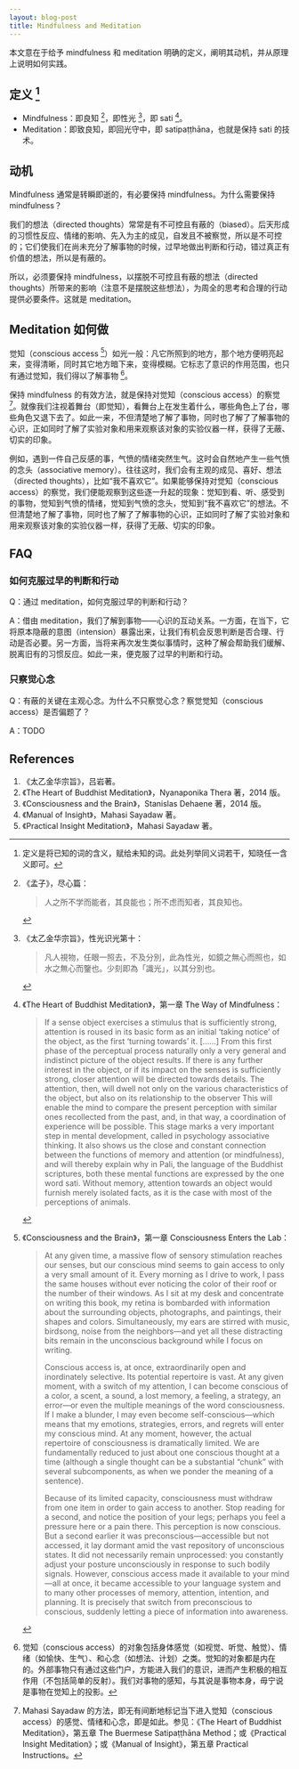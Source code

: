 ```yaml
---
layout: blog-post
title: Mindfulness and Meditation
---
```



本文意在于给予 mindfulness 和 meditation 明确的定义，阐明其动机，并从原理上说明如何实践。

## 定义 [^definition]

- Mindfulness：即良知 [^nwit]，即性光 [^light]，即 sati [^sati]。
- Meditation：即致良知，即回光守中，即 satipaṭṭhāna，也就是保持 sati 的技术。

## 动机

Mindfulness 通常是转瞬即逝的，有必要保持 mindfulness。为什么需要保持 mindfulness？

我们的想法（directed thoughts）常常是有不可控且有蔽的（biased）。后天形成的习惯性反应、情绪的影响、先入为主的成见，自发且不被察觉，所以是不可控的；它们使我们在尚未充分了解事物的时候，过早地做出判断和行动，错过真正有价值的想法，所以是有蔽的。

所以，必须要保持 mindfulness，以摆脱不可控且有蔽的想法（directed thoughts）所带来的影响（注意不是摆脱这些想法），为周全的思考和合理的行动提供必要条件。这就是 meditation。

## Meditation 如何做

觉知（conscious access [^conscious-access]）如光一般：凡它所照到的地方，那个地方便明亮起来，变得清晰，同时其它地方暗下来，变得模糊。它标志了意识的作用范围，也只有通过觉知，我们得以了解事物 [^the-door]。

保持 mindfulness 的有效方法，就是保持对觉知（conscious access）的察觉 [^mahasi]。就像我们注视着舞台（即觉知），看舞台上在发生着什么，哪些角色上了台，哪些角色又退下去了。如此一来，不但清楚地了解了事物，同时也了解了了解事物的心识，正如同时了解了实验对象和用来观察该对象的实验仪器一样，获得了无蔽、切实的印象。

例如，遇到一件自己反感的事，气愤的情绪突然生气。这时会自然地产生一些气愤的念头（associative memory）。往往这时，我们会有主观的成见、喜好、想法（directed thoughts），比如“我不喜欢它”。如果能够保持对觉知（conscious access）的察觉，我们便能观察到这些逐一升起的现象：觉知到看、听、感受到的事物，觉知到气愤的情绪，觉知到气愤的念头，觉知到“我不喜欢它”的想法。不但清楚地了解了事物，同时也了解了了解事物的心识，正如同时了解了实验对象和用来观察该对象的实验仪器一样，获得了无蔽、切实的印象。

## FAQ

### 如何克服过早的判断和行动

Q：通过 meditation，如何克服过早的判断和行动？

A：借由 meditation，我们了解到事物——心识的互动关系。一方面，在当下，它将原本隐蔽的意图（intension）暴露出来，让我们有机会反思判断是否合理、行动是否必要。另一方面，当将来再次发生类似事情时，这种了解会帮助我们缓解、脱离旧有的习惯反应。如此一来，便克服了过早的判断和行动。

### 只察觉心念

Q：有蔽的关键在主观心念。为什么不只察觉心念？察觉觉知（conscious access）是否偏题了？

A：TODO

## References

1. 《太乙金华宗旨》，吕岩著。
1. 《The Heart of Buddhist Meditation》，Nyanaponika Thera 著，2014 版。
1. 《Consciousness and the Brain》，Stanislas Dehaene 著，2014 版。
1. 《Manual of Insight》，Mahasi Sayadaw 著。
1. 《Practical Insight Meditation》，Mahasi Sayadaw 著。

[^definition]:  定义是将已知的词的含义，赋给未知的词。此处列举同义词若干，知晓任一含义即可。

[^nwit]: 《孟子》，尽心篇：

    > 人之所不学而能者，其良能也；所不虑而知者，其良知也。

[^light]: 《太乙金华宗旨》，性光识光第十：

    > 凡人視物，任眼一照去，不及分別，此為性光，如鏡之無心而照也，如水之無心而鑒也。少刻即為「識光」，以其分別也。

[^sati]: 《The Heart of Buddhist Meditation》，第一章 The Way of Mindfulness：

    > If a sense object exercises a stimulus that is sufficiently strong, attention is roused in its basic form as an initial ‘taking notice’ of the object, as the first ‘turning towards’ it. [……] From this first phase of the perceptual process naturally only a very general and indistinct picture of the object results. If there is any further interest in the object, or if its impact on the senses is sufficiently strong, closer attention will be directed towards details. The attention, then, will dwell not only on the various characteristics of the object, but also on its relationship to the observer This will enable the mind to compare the present perception with similar ones recollected from the past, and, in that way, a coordination of experience will be possible. This stage marks a very important step in mental development, called in psychology associative thinking. It also shows us the close and constant connection between the functions of memory and attention (or mindfulness), and will thereby explain why in Pali, the language of the Buddhist scriptures, both these mental functions are expressed by the one word sati. Without memory, attention towards an object would furnish merely isolated facts, as it is the case with most of the perceptions of animals.

[^conscious-access]: 《Consciousness and the Brain》，第一章 Consciousness Enters the Lab：

    > At any given time, a massive flow of sensory stimulation reaches our senses, but our conscious mind seems to gain access to only a very small amount of it. Every morning as I drive to work, I pass the same houses without ever noticing the color of their roof or the number of their windows. As I sit at my desk and concentrate on writing this book, my retina is bombarded with information about the surrounding objects, photographs, and paintings, their shapes and colors. Simultaneously, my ears are stirred with music, birdsong, noise from the neighbors—and yet all these distracting bits remain in the unconscious background while I focus on writing.
    >
    > Conscious access is, at once, extraordinarily open and inordinately selective. Its potential repertoire is vast. At any given moment, with a switch of my attention, I can become conscious of a color, a scent, a sound, a lost memory, a feeling, a strategy, an error—or even the multiple meanings of the word consciousness. If I make a blunder, I may even become self-conscious—which means that my emotions, strategies, errors, and regrets will enter my conscious mind. At any moment, however, the actual repertoire of consciousness is dramatically limited. We are fundamentally reduced to just about one conscious thought at a time (although a single thought can be a substantial “chunk” with several subcomponents, as when we ponder the meaning of a sentence).
    >
    > Because of its limited capacity, consciousness must withdraw from one item in order to gain access to another. Stop reading for a second, and notice the position of your legs; perhaps you feel a pressure here or a pain there. This perception is now conscious. But a second earlier it was preconscious—accessible but not accessed, it lay dormant amid the vast repository of unconscious states. It did not necessarily remain unprocessed: you constantly adjust your posture unconsciously in response to such bodily signals. However, conscious access made it available to your mind—all at once, it became accessible to your language system and to many other processes of memory, attention, intention, and planning. It is precisely that switch from preconscious to conscious, suddenly letting a piece of information into awareness.

[^the-door]: 觉知（conscious access）的对象包括身体感觉（如视觉、听觉、触觉）、情绪（如愉快、生气）、和心念（如想法、计划）之类。觉知的对象都是内在的。外部事物只有通过这些门户，方能进入我们的意识，进而产生积极的相互作用（不包括简单的反射）。我们对事物的感知，与其说是事物本身，毋宁说是事物在觉知上的投影。

[^mahasi]: Mahasi Sayadaw 的方法，即无有间断地标记当下进入觉知（conscious access）的感觉、情绪和心念，即是如此。参见：《The Heart of Buddhist Meditation》，第五章 The Buermese Satipaṭṭhāna Method；或《Practical Insight Meditation》；或《Manual of Insight》，第五章 Practical Instructions。
